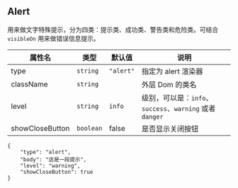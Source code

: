 ## Alert

用来做文字特殊提示，分为四类：提示类、成功类、警告类和危险类。可结合 `visibleOn` 用来做错误信息提示。

| 属性名 | 类型 | 默认值 | 说明 |
| --------- | --------- | ------------------------------------------------ | ------------------- |
| type | `string`  | `"alert"` | 指定为 alert 渲染器 |
| className | `string`  | | 外层 Dom 的类名 |
| level | `string`  | `info` | 级别，可以是：`info`、`success`、`warning` 或者 `danger` |
| showCloseButton | `boolean` | false | 是否显示关闭按钮 |

```schema:height="120" scope="body"
{
    "type": "alert",
    "body": "这是一段提示",
    "level": "warning",
    "showCloseButton": true
}
```

